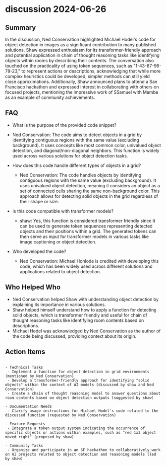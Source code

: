 # discussion 2024-06-26

## Summary
 In the discussion, Ned Conservation highlighted Michael Hodel's code for object detection in images as a significant contribution to many published solutions. Shaw expressed enthusiasm for its transformer-friendly approach and potential application in chain of thought reasoning tasks like identifying objects within rooms by describing their contents. The conversation also touched on the practicality of using token sequences, such as "1-43-87-96-78-23," to represent actions or descriptions, acknowledging that while more complex heuristics could be developed, simpler methods can still yield close approximations. Additionally, Shaw announced plans to attend a San Francisco hackathon and expressed interest in collaborating with others on focused projects, mentioning the impressive work of SSamuel with Mamba as an example of community achievements.

## FAQ
 - What is the purpose of the provided code snippet?
  - Ned Conservation: The code aims to detect objects in a grid by identifying contiguous regions with the same value (excluding background). It uses concepts like most common color, univalued object detection, and diagonal/non-diagonal neighbors. This function is widely used across various solutions for object detection tasks.

- How does this code handle different types of objects in a grid?
  - Ned Conservation: The code handles objects by identifying contiguous regions with the same value (excluding background). It uses univalued object detection, meaning it considers an object as a set of connected cells sharing the same non-background color. This approach allows for detecting solid objects in the grid regardless of their shape or size.

- Is this code compatible with transformer models?
  - shaw: Yes, this function is considered transformer friendly since it can be used to generate token sequences representing detected objects and their positions within a grid. The generated tokens can then serve as input for transformer models in various tasks like image captioning or object detection.

- Who developed the code?
  - Ned Conservation: Michael Hohlode is credited with developing this code, which has been widely used across different solutions and applications related to object detection.

## Who Helped Who
 - Ned Conservation helped Shaw with understanding object detection by explaining its importance in various solutions.
- Shaw helped himself understand how to apply a function for detecting solid objects, which is transformer friendly and useful for chain of thought reasoning tasks like identifying room contents based on descriptions.
- Michael Hodel was acknowledged by Ned Conservation as the author of the code being discussed, providing context about its origin.

## Action Items
 ```

- Technical Tasks
  - Implement a function for object detection in grid environments (mentioned by Ned Conservation)
  - Develop a transformer-friendly approach for identifying "solid objects" within the context of AI models (discussed by shaw and Ned Conservation)
  - Create a chain of thought reasoning model to answer questions about room contents based on object detection outputs (suggested by shaw)

- Documentation Needs
  - Clarify usage instructions for Michael Hodel's code related to the discussed function (requested by Ned Conservation)

- Feature Requests
  - Integrate a token output system indicating the occurrence of specific objects or actions within examples, such as "red 1x3 object moved right" (proposed by shaw)

- Community Tasks
  - Organize and participate in an SF hackathon to collaboratively work on AI projects related to object detection and reasoning models (led by shaw)
```

